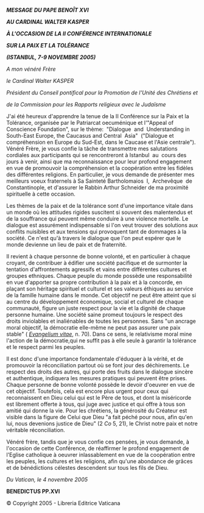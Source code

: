 ***MESSAGE*** ***DU PAPE BENOÎT XVI***

***AU CARDINAL WALTER KASPER***

***À L'OCCASION DE LA II CONFÉRENCE INTERNATIONALE***

***SUR LA PAIX ET LA TOLÉRANCE***

***(ISTANBUL, 7-9 NOVEMBRE 2005)***

*A mon vénéré Frère*

*le Cardinal Walter KASPER*

*Président du Conseil pontifical pour la Promotion de l'Unité des Chrétiens et*

*de la Commission pour les Rapports religieux avec le Judaïsme*

J'ai été heureux d'apprendre la tenue de la II Conférence sur la Paix et la Tolérance, organisée par le Patriarcat oecuménique et l'"Appeal of Conscience Foundation", sur le thème:  "Dialogue  and  Understanding in South-East Europe, the Caucasus and Central  Asia"  ("Dialogue et compréhension en Europe du Sud-Est, dans le Caucase et l'Asie centrale"). Vénéré Frère, je vous confie la tâche de transmettre mes salutations cordiales aux participants qui se rencontreront à Istanbul  au  cours des jours à venir, ainsi que ma reconnaissance pour leur profond engagement en vue de promouvoir la compréhension et la coopération entre les fidèles des différentes religions. En particulier, je vous demande de présenter mes meilleurs voeux fraternels à Sa Sainteté Bartholomaios  I,  Archevêque  de Constantinople, et d'assurer le Rabbin Arthur Schneider de ma proximité spirituelle à cette occasion.

Les thèmes de la paix et de la tolérance sont d'une importance vitale dans un monde où les attitudes rigides suscitent si souvent des malentendus et de la souffrance qui peuvent même conduire à une violence mortelle. Le dialogue est assurément indispensable si l'on veut trouver des solutions aux conflits nuisibles et aux tensions qui provoquent tant de dommages à la société. Ce n'est qu'à travers le dialogue que l'on peut espérer que le monde devienne un lieu de paix et de fraternité.

Il revient à chaque personne de bonne volonté, et en particulier à chaque croyant, de contribuer à édifier une société pacifique et de surmonter la tentation d'affrontements agressifs et vains entre différentes cultures et groupes ethniques. Chaque peuple du monde possède une responsabilité en vue d'apporter sa propre contribution à la paix et à la concorde, en plaçant son héritage spirituel et culturel et ses valeurs éthiques au service de la famille humaine dans le monde. Cet objectif ne peut être atteint que si au centre du développement économique, social et culturel de chaque communauté, figure un juste respect pour la vie et la dignité de chaque personne humaine. Une société saine promeut toujours le respect des droits inviolables et inaliénables de toutes les personnes. Sans "un ancrage moral objectif, la démocratie elle-même ne peut pas assurer une paix stable" ( *[Evangelium vitae](/content/john-paul-ii/fr/encyclicals/documents/hf_jp-ii_enc_25031995_evangelium-vitae.html)*, n. 70). Dans ce sens, le relativisme moral mine l'action de la démocratie,qui ne suffit pas à elle seule à garantir la tolérance et le respect parmi les peuples.

Il est donc d'une importance fondamentale d'éduquer à la vérité, et de promouvoir la réconciliation partout où se font jour des déchirements. Le respect des droits des autres, qui porte des fruits dans le dialogue sincère et authentique, indiquera les mesures pratiques qui peuvent être prises. Chaque personne de bonne volonté possède le devoir d'oeuvrer en vue de cet objectif. Toutefois, cela est encore plus urgent pour ceux qui reconnaissent en Dieu celui qui est le Père de tous, et dont la miséricorde est librement offerte à tous, qui juge avec justice et qui offre à tous son amitié qui donne la vie. Pour les chrétiens, la générosité du Créateur est visible dans la figure de Celui que Dieu "a fait péché pour nous, afin qu'en lui, nous devenions justice de Dieu" (2 *Co* 5, 21), le Christ notre paix et notre véritable réconciliation.

Vénéré frère, tandis que je vous confie ces pensées, je vous demande, à l'occasion de cette Conférence, de réaffirmer le profond engagement de l'Eglise catholique à oeuvrer inlassablement en vue de la coopération entre les peuples, les cultures et les religions, afin qu'une abondance de grâces et de bénédictions célestes descendent sur tous les fils de Dieu.

*Du Vatican, le 4 novembre 2005*

**BENEDICTUS PP.XVI**

© Copyright 2005 - Libreria Editrice Vaticana